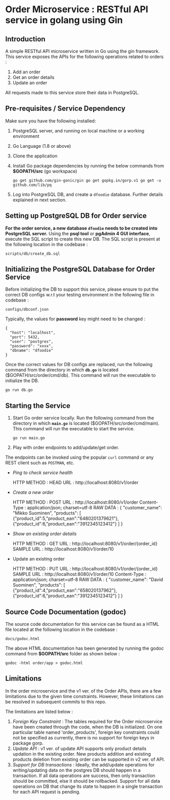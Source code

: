 # Order Microservice : RESTful API service in golang using Gin
## Introduction

A simple RESTful API microservice written in Go using the gin framework. This service exposes the APIs for the following operations related to orders :
1. Add an order
2. Get an order details
3. Update an order

All requests made to this service store their data in PostgreSQL.

## Pre-requisites / Service Dependency

Make sure you have the following installed:

1. PostgreSQL server, and running on local machine or a working environment
2. Go Language (1.8 or above)
3. Clone the application
4. Install Go package dependencies by running the below commands from **$GOPATH/src** (go workspace)

    `go get github.com/gin-gonic/gin
    go get gopkg.in/gorp.v1
    go get -u github.com/lib/pq`
5. Log into PostgreSQL DB, and create a `dfoodie` database. Further details explained in next section.    

## Setting up PostgreSQL DB for Order service

**For the order service, a new database `dfoodie` needs to be created into PostgreSQL server.** Using the **psql tool** or **pgAdmin 4 GUI interface**, execute the SQL script to create this new DB. The SQL script is present at the following location in the codebase :
    
    scripts/db/create_db.sql

## Initializing the PostgreSQL Database for Order Service
Before initializing the DB to support this service, please ensure to put the correct DB configs w.r.t your testing environment in the following file in codebase :
    
    configs/dbconf.json
Typically, the values for **password** key might need to be changed : 
    
    {
      "host": "localhost",
      "port": 5432,
      "user": "postgres",
      "password": "xxxx",
      "dbname": "dfoodie"
    }
    
Once the correct values for DB configs are replaced, run the following command from the directory in which **`db.go`** is located ($GOPATH/src/order/cmd/db). This command will run the executable to initialize the DB.
    
    go run db.go

## Starting the Service
1. Start Go order service locally. Run the following command from the directory in which **`main.go`** is located ($GOPATH/src/order/cmd/main). This command will run the executable to start the service.
    
    `go run main.go`
    
2. Play with order endpoints to add/update/get order.

The endpoints can be invoked using the popular `curl` command or any REST client such as `POSTMAN`, etc.

* _Ping to check service health_
    
    
    HTTP METHOD : HEAD
    URL : http://localhost:8080/v1/order

* _Create a new order_

    
    HTTP METHOD : POST
    URL : http://localhost:8080/v1/order
    Content-Type : application/json; charset=utf-8
    RAW DATA : {
                 "customer_name": "Mikko Suominen",
                 "products": [
                   {"product_id":5,"product_ean":"6480201379621"},
                   {"product_id":6,"product_ean":"3912345123412"}
                 ]
               }

* _Show an existing order details_
    
    
    HTTP METHOD : GET
    URL : http://localhost:8080/v1/order/{order_id}
    SAMPLE URL : http://localhost:8080/v1/order/10

* Update an existing order
    
    
    HTTP METHOD : PUT
    URL : http://localhost:8080/v1/order/{order_id}
    SAMPLE URL : http://localhost:8080/v1/order/10
    Content-Type : application/json; charset=utf-8
    RAW DATA : {
                 "customer_name": "David Suominen",
                 "products": [
                   {"product_id":4,"product_ean":"658020137962"},
                   {"product_id":6,"product_ean":"3912345123412"}
                 ]
               }
               
## Source Code Documentation (godoc)

The source code documentation for this service can be found as a HTML file located at the following location in the codebase :

    docs/godoc.html

The above HTML documentation has been generated by running the godoc command from **$GOPATH/src** folder as shown below :

`godoc -html order/app > godoc.html`

## Limitations

In the order microservice and the v1 ver. of the Order APIs, there are a few limitations due to the given time constraints. However, these limitations can be resolved in subsequent commits to this repo.

The limitations are listed below :

1. _Foreign Key Constraint_ : The tables required for the Order microservice have been created through the code, when the DB is initialized. On one particular table named 'order_products', foreign key constraints could not be specified as currently, there is no support for foreign keys in package gorp.
2. _Update API_ : v1 ver. of update API supports only product details updation in the existing order. New products addition and existing products deletion from existing order can be supported in v2 ver. of API.
3. _Support for DB transactions_ : Ideally, the add/update operations for writing/updating data on the postgres DB should happen in a transaction. If all data operations are success, then only transaction should be committed, else it should be rollbacked. Support for all data operations on DB that change its state to happen in a single transaction for each API request is pending.
 